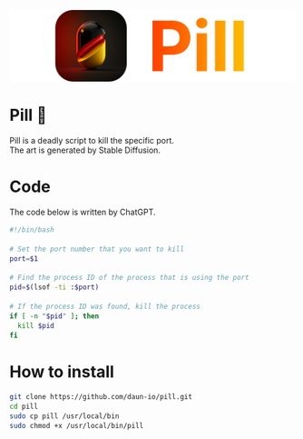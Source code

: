 ![pill](pill-brand.png)

# Pill 💊

Pill is a deadly script to kill the specific port.  
The art is generated by Stable Diffusion.


# Code

The code below is written by ChatGPT.

```bash
#!/bin/bash

# Set the port number that you want to kill
port=$1

# Find the process ID of the process that is using the port
pid=$(lsof -ti :$port)

# If the process ID was found, kill the process
if [ -n "$pid" ]; then
  kill $pid
fi
```

# How to install

```bash
git clone https://github.com/daun-io/pill.git
cd pill
sudo cp pill /usr/local/bin
sudo chmod +x /usr/local/bin/pill
```
